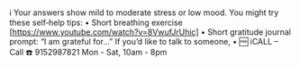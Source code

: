 ℹ️ Your answers show mild to moderate stress or low mood.
You might try these self‐help tips:
• Short breathing exercise [https://www.youtube.com/watch?v=8VwufJrUhic]
• Short gratitude journal prompt: “I am grateful for…”
If you’d like to talk to someone,
• 🆓 iCALL – Call ☎️ 9152987821 Mon - Sat, 10am - 8pm
